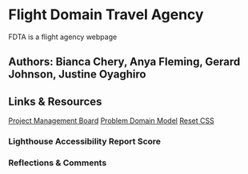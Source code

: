 # Flight Domain Travel Agency
FDTA is a flight agency webpage

## Authors: Bianca Chery, Anya Fleming, Gerard Johnson, Justine Oyaghiro

## Links & Resources
[Project Management Board](https://github.com/orgs/Code404Found/projects/1/views/1)
[Problem Domain Model](https://miro.com/app/board/uXjVM9pTxp0=/)
[Reset CSS](www.meyerweb.com)


### Lighthouse Accessibility Report Score

### Reflections & Comments

